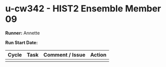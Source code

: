 # u-cw342 - HIST2 Ensemble Member 09

**Runner:**  Annette 

**Run Start Date:**

| Cycle | Task | Comment / Issue | Action |
| ---   | ---  | ---             | ---    |
|    |   |             |     |
